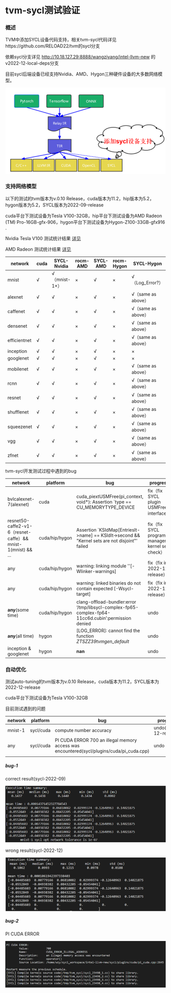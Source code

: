 # tvm-sycl测试验证

### 概述

TVM中添加SYCL设备代码支持，相关tvm-sycl代码详见https://github.com/RELOAD22/tvm的sycl分支

依赖sycl分支详见 http://10.18.127.29:8888/wangziyang/intel-llvm-new 的v2022-12-local-deps分支

目前sycl后端设备已经支持Nvidia、AMD、Hygon三种硬件设备的大多数网络模型。

![tvm-sycl框架图](imgs/tvm-sycl-structure.png)

### 支持网络模型

以下的测试的tvm版本为v.0.10 Release，cuda版本为11.2，hip版本为5.2，hygon版本为5.2，SYCL版本为2022-09-release

cuda平台下测试设备为Tesla V100-32GB，hip平台下测试设备为AMD Radeon (TM) Pro-16GB-gfx-906，hygon平台下测试设备为Hygon-Z100-33GB-gfx916 . 

Nvidia Tesla V100 测试统计结果 [详见](tvm-cuda-V100-sycl-test-result/cuda-V100-network-summary.xlsx)

AMD Radeon 测试统计结果 [详见](tvm-amd-MI50-sycl-test-result/rocm-MI50-network-summary.xlsx)

| network      | cuda | SYCL-Nvidia   | rocm-AMD | SYCL-AMD | rocm-Hygon | SYCL-Hygon         |
| ------------ | ---- | ------------- | -------- | -------- | ---------- | ------------------ |
| mnist        | √    | √（mnist-1×） | ×        | √        | ×          | √（Log_Error?）    |
| alexnet      | √    | √             | ×        | √        | ×          | √（same as above） |
| caffenet     | √    | √             | ×        | √        | ×          | √（same as above） |
| densenet     | √    | √             | ×        | √        | ×          | √（same as above） |
| efficientnet | √    | √             | ×        | √        | ×          | √（same as above） |
| inception    | √    | √             | ×        | √        | ×          | ×                  |
| googlenet    | √    | √             | ×        | √        | ×          | ×                  |
| mobilenet    | √    | √             | ×        | √        | ×          | √（same as above） |
| rcnn         | √    | √             | ×        | √        | ×          | √（same as above） |
| resnet       | √    | √             | ×        | √        | ×          | √（same as above） |
| shufflenet   | √    | √             | ×        | √        | ×          | √（same as above） |
| squeezenet   | √    | √             | ×        | √        | ×          | √（same as above） |
| vgg          | √    | √             | ×        | √        | ×          | √（same as above） |
| zfnet        | √    | √             | ×        | √        | ×          | √（same as above） |

tvm-sycl开发测试过程中遇到的bug

| network                                                      | platform       | bug                                                          | progress                                          |
| ------------------------------------------------------------ | -------------- | ------------------------------------------------------------ | ------------------------------------------------- |
| bvlcalexnet-7(alexnet)                                       | cuda           | cuda_piextUSMFree(pi_context, void*): Assertion `type == CU_MEMORYTYPE_DEVICE | fix（fix SYCL plugin USMFree interface）          |
| resnet50-caffe2-v1-6（resnet-caffe）&& mnist-1(mnist) && ... | cuda/hip/hygon | Assertion `KSIdMap[EntriesIt->name] == KSIdIt->second && "Kernel sets are not disjoint"' failed | fix（fix SYCL program manager kernel sets check） |
| any                                                          | cuda/hip/hygon | warning: linking module ''[-Wlinker-warnings]                | fix（fix in 2022-12-release）                     |
| any                                                          | cuda/hip/hygon | warning: linked binaries do not contain expected [-Wsycl-target] | fix（fix in 2022-12-release）                     |
| **any**(some time)                                           | cuda/hip/hygon | clang-offload-bundler:error ‘/tmp/libsycl-complex-fp65-complex-fp64-11cc6d.cubin’:permission denied | undo                                              |
| **any**(all time)                                            | hygon          | [LOG_ERROR]: cannot find the function _ZTSZZ39tvmgen_default_ | undo                                              |
| inception & googlenet                                        | hygon          | **nan**                                                      | undo                                              |

### 自动优化

测试auto-tuning的tvm版本为v.0.10 Release，cuda版本为11.2，SYCL版本为2022-12-release

cuda平台下测试设备为Tesla V100-32GB

目前测试遇到的问题

| network | platform  | bug                                                          | progress              |
| ------- | --------- | ------------------------------------------------------------ | --------------------- |
| mnist-1 | sycl/cuda | compute number accuracy                                  | undo(2022-12-release) |
| any     | sycl/cuda | PI CUDA ERROR 700 an illegal memory access was encountered(sycl/plugins/cuda/pi_cuda.cpp) | undo                  |
|         |           |                                                              |                       |

##### bug-1

correct result(sycl-2022-09)

![correct-result.png](imgs/auto-tune-mnist-1-correct.png)

wrong result(sycl-2022-12)

<img src="imgs/auto-tune-mnist-1-wrong.png" alt="wrong-result.png" style="zoom: 70%;" />

##### bug-2

PI CUDA ERROR

![PI_CUDA_ERROR.png](imgs/PI_CUDA_ERROR.png)